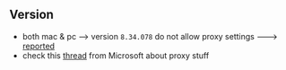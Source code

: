 ## Version
* both mac & pc --> version `8.34.078` do not allow proxy settings ---> [reported](https://bitbucket.org/imhicihu/domestic-issues/src/master/issues.md)
* check this [thread](https://answers.microsoft.com/en-us/skype/forum/all/no-network-proxy-setting-on-skype-812014/44fc7c04-cc18-4c73-94b2-4605f741883a) from Microsoft about proxy stuff